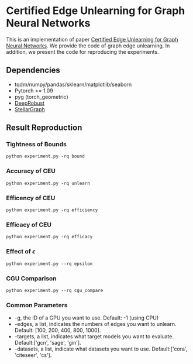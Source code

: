 # Certified Edge Unlearning for Graph Neural Networks
This is an implementation of paper [Certified Edge Unlearning for Graph Neural Networks](). We provide the code of graph edge unlearning. In addition, we present the code for reproducing the experiments.

## Dependencies
* tqdm/numpy/pandas/sklearn/matplotlib/seaborn
* Pytorch >= 1.09
* pyg (torch_geometric)
* [DeepRobust](https://deeprobust.readthedocs.io/en/latest/)
* [StellarGraph](https://github.com/stellargraph/stellargraph)

## Result Reproduction
### Tightness of Bounds
```
python experiment.py -rq bound
```
### Accuracy of CEU
```
python experiment.py -rq unlearn
```
### Efficency of CEU
```
python experiment.py -rq efficiency
```
### Efficacy of CEU
```
python experiment.py -rq efficacy
```

### Effect of $\epsilon$
```
python experiment.py --rq epsilon
```

### CGU Comparison
```
python experiment.py --rq cgu_compare
```


### Common Parameters
* -g, the ID of a GPU you want to use. Default: -1 (using CPU)
* -edges, a list, indicates the numbers of edges you want to unlearn. Default: \[100, 200, 400, 800, 1000\].
* -targets, a list, indicates what target models you want to evaluate. Default:\['gcn', 'sage', 'gin'\].
* -datasets, a list, indicate what datasets you want to use. Default:\['cora', 'citeseer', 'cs'\].


